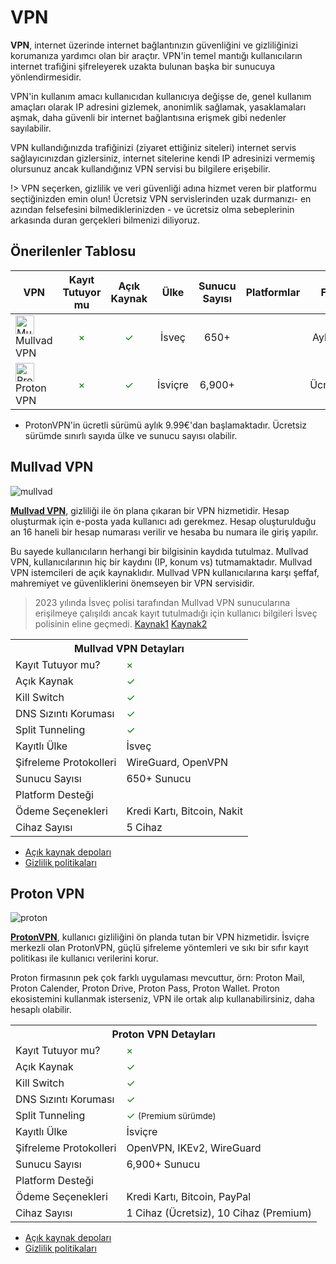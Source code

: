 <!-- NOTLAR
 - Bu içerik halihazırda yazılmıştır. İçerik içinde ekleme yapma yada düzeltme yapma ihtiyacı yoksa değişiklik yapmanız önerilmez. Uygulama önerilerine ekleme yapmak isterseniz, eklenen diğer uygulamaların kalitesinde olmasına özen gösteriniz.
 - Bu içeriğe eklenmesi gereken şeyler olduğu düşünülmektedir. https://github.com/GuvendeKal/guvendekal.org/issues/28 buradan bakabilirsiniz.
 - Tablo eklemeyi unutmayın
 - Uygun görseller eklemeyi unutmayın.
 - İçerik kuralları ve ekleme yapmak sayfalarını ziyaret edebilirsiniz -->

# VPN

**VPN**, internet üzerinde internet bağlantınızın güvenliğini ve gizliliğinizi korumanıza yardımcı olan bir araçtır. VPN'in temel mantığı kullanıcıların internet trafiğini şifreleyerek uzakta bulunan başka bir sunucuya yönlendirmesidir.

VPN'in kullanım amacı kullanıcıdan kullanıcıya değişse de, genel kullanım amaçları olarak IP adresini gizlemek, anonimlik sağlamak, yasaklamaları aşmak, daha güvenli bir internet bağlantısına erişmek gibi nedenler sayılabilir.

VPN kullandığınızda trafiğinizi (ziyaret ettiğiniz siteleri) internet servis sağlayıcınızdan gizlersiniz, internet sitelerine kendi IP adresinizi vermemiş olursunuz ancak kullandığınız VPN servisi bu bilgilere erişebilir.

!> VPN seçerken, gizlilik ve veri güvenliği adına hizmet veren bir platformu seçtiğinizden emin olun! Ücretsiz VPN servislerinden uzak durmanızı- en azından felsefesini bilmediklerinizden - ve ücretsiz olma sebeplerinin arkasında duran gerçekleri bilmenizi diliyoruz.

## Önerilenler Tablosu

| VPN | Kayıt Tutuyor mu | Açık Kaynak | Ülke | Sunucu Sayısı | Platformlar | Fiyat |
| --- | :---: | :---: | :---: | :---: | :---: | :---: |
| <span style="display: inline-block; vertical-align: middle;"><img src="docs/images/mullvadvpn-icon.png" alt="Mullvad" style="width: 30px; height: 30px;"> </span> <span style="display: inline-block; vertical-align: middle;"> Mullvad VPN | <span style="color: green;">×</span> | <span style="color: green;">✓</span> | İsveç | 650+ | <i class="fa-brands fa-windows"></i> <i class="fa-brands fa-apple"></i> <i class="fa-brands fa-linux"></i> <i class="fa-brands fa-android"></i> <i class="fa-brands fa-app-store-ios"></i> | Aylık 5 € |
| <span style="display: inline-block; vertical-align: middle;"><img src="docs/images/protonvpn-icon.png" alt="Proton" style="width: 30px; height: 30px;"> </span> <span style="display: inline-block; vertical-align: middle;"> Proton VPN | <span style="color: green;">×</span> | <span style="color: green;">✓</span> | İsviçre | 6,900+ | <i class="fa-brands fa-windows"></i> <i class="fa-brands fa-apple"></i> <i class="fa-brands fa-linux"></i> <i class="fa-brands fa-android"></i> <i class="fa-brands fa-app-store-ios"></i> | Ücretsiz\* |

- ProtonVPN'in ücretli sürümü aylık 9.99€'dan başlamaktadır. Ücretsiz sürümde sınırlı sayıda ülke ve sunucu sayısı olabilir.

## Mullvad VPN

![mullvad](images/mullvad.png)

[**Mullvad VPN**](https://mullvad.net/en), gizliliği ile ön plana çıkaran bir VPN hizmetidir. Hesap oluşturmak için e-posta yada kullanıcı adı gerekmez. Hesap oluşturulduğu an 16 haneli bir hesap numarası verilir ve hesaba bu numara ile giriş yapılır.

Bu sayede kullanıcıların herhangi bir bilgisinin kaydıda tutulmaz. Mullvad VPN, kullanıcılarının hiç bir kaydını (IP, konum vs) tutmamaktadır. Mullvad VPN istemcileri de açık kaynaklıdır. Mullvad VPN kullanıcılarına karşı şeffaf, mahremiyet ve güvenliklerini önemseyen bir VPN servisidir.

> 2023 yılında İsveç polisi tarafından Mullvad VPN sunucularına erişilmeye çalışıldı ancak kayıt tutulmadığı için kullanıcı bilgileri İsveç polisinin eline geçmedi. [Kaynak1](https://www.pcmag.com/news/mullvad-vpn-hit-with-search-warrant-in-attempted-police-raid) [Kaynak2](https://www.theverge.com/2023/4/21/23692580/mullvad-vpn-raid-sweden-police)

<table>
 <tr>
 <th colspan="2">Mullvad VPN Detayları</th>
 </tr>
 <tr>
 <td>Kayıt Tutuyor mu?</td>
 <td><span style="color: green;">×</span></td>
 <tr>
 <td>Açık Kaynak</td>
 <td><span style="color: green;">✓</span></td>
 </tr>
 <tr>
 <td>Kill Switch</td>
 <td><span style="color: green;">✓</span></td>
 </tr>
 <tr>
 <td>DNS Sızıntı Koruması</td>
 <td><span style="color: green;">✓</span></td>
 </tr>
 <tr>
 <td>Split Tunneling</td>
 <td><span style="color: green;">✓</span></td>
 </tr>
 </tr>
 <tr>
 <td>Kayıtlı Ülke</td>
 <td>İsveç</td>
 </tr>
 <tr>
 <td>Şifreleme Protokolleri</td>
 <td>WireGuard, OpenVPN</td>
 </tr>
 <tr>
 <td>Sunucu Sayısı</td>
 <td>650+ Sunucu</td>
 </tr>
 <tr>
 <td>Platform Desteği</td>
 <td><i class="fa-brands fa-windows"></i> <i class="fa-brands fa-apple"></i> <i class="fa-brands fa-linux"></i> <i class="fa-brands fa-android"></i> <i class="fa-brands fa-app-store-ios"></i> </td>
 </tr>
 <tr>
 <td>Ödeme Seçenekleri</td>
 <td>Kredi Kartı, Bitcoin, Nakit</td>
 </tr>
 <tr>
 <td>Cihaz Sayısı</td>
 <td>5 Cihaz</td>
 </tr>
</table>

- [Açık kaynak depoları](https://github.com/mullvad/mullvadvpn-app)
- [Gizlilik politikaları](https://mullvad.net/en/help/privacy-policy)

## Proton VPN

![proton](images/proton.png)

[**ProtonVPN**](https://protonvpn.com/), kullanıcı gizliliğini ön planda tutan bir VPN hizmetidir. İsviçre merkezli olan ProtonVPN, güçlü şifreleme yöntemleri ve sıkı bir sıfır kayıt politikası ile kullanıcı verilerini korur.

Proton firmasının pek çok farklı uygulaması mevcuttur, örn: Proton Mail, Proton Calender, Proton Drive, Proton Pass, Proton Wallet. Proton ekosistemini kullanmak isterseniz, VPN ile ortak alıp kullanabilirsiniz, daha hesaplı olabilir.

<table>
 <tr>
 <th colspan="2">Proton VPN Detayları</th>
 </tr>
 <tr>
 <td>Kayıt Tutuyor mu?</td>
 <td><span style="color: green;">×</span></td>
 </tr>
 <tr>
 <td>Açık Kaynak</td>
 <td><span style="color: green;">✓</span></td>
 </tr>
 <tr>
 <td>Kill Switch</td>
 <td><span style="color: green;">✓</span></td>
 </tr>
 <tr>
 <td>DNS Sızıntı Koruması</td>
 <td><span style="color: green;">✓</span></td>
 </tr>
 <tr>
 <td>Split Tunneling</td>
 <td><span style="color: green;">✓</span> <small>(Premium sürümde)<small></td>
 </tr>
 <tr>
 <td>Kayıtlı Ülke</td>
 <td>İsviçre</td>
 </tr>
 <tr>
 <td>Şifreleme Protokolleri</td>
 <td>OpenVPN, IKEv2, WireGuard</td>
 </tr>
 <tr>
 <td>Sunucu Sayısı</td>
 <td>6,900+ Sunucu</td>
 </tr>
 <tr>
 <td>Platform Desteği</td>
 <td><i class="fa-brands fa-windows"></i> <i class="fa-brands fa-apple"></i> <i class="fa-brands fa-linux"></i> <i class="fa-brands fa-android"></i> <i class="fa-brands fa-app-store-ios"></i> </td>
 </tr>
 <tr>
 <td>Ödeme Seçenekleri</td>
 <td>Kredi Kartı, Bitcoin, PayPal</td>
 </tr>
 <tr>
 <td>Cihaz Sayısı</td>
 <td>1 Cihaz (Ücretsiz), 10 Cihaz (Premium)</td>
 </tr>
</table>

- [Açık kaynak depoları](https://github.com/ProtonVPN)
- [Gizlilik politikaları](https://protonvpn.com/privacy-policy)
